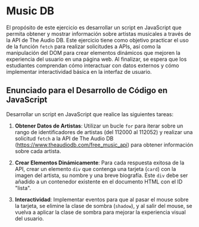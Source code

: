 # Music DB

El propósito de este ejercicio es desarrollar un script en JavaScript que permita obtener y mostrar información sobre artistas musicales a través de la API de The Audio DB. Este ejercicio tiene como objetivo practicar el uso de la función `fetch` para realizar solicitudes a APIs, así como la manipulación del DOM para crear elementos dinámicos que mejoren la experiencia del usuario en una página web. Al finalizar, se espera que los estudiantes comprendan cómo interactuar con datos externos y cómo implementar interactividad básica en la interfaz de usuario.

## Enunciado para el Desarrollo de Código en JavaScript

Desarrollar un script en JavaScript que realice las siguientes tareas:

1. **Obtener Datos de Artistas**: Utilizar un bucle `for` para iterar sobre un rango de identificadores de artistas (del 112000 al 112052) y realizar una solicitud `fetch` a la API de The Audio DB (https://www.theaudiodb.com/free_music_api) para obtener información sobre cada artista.

2. **Crear Elementos Dinámicamente**: Para cada respuesta exitosa de la API, crear un elemento `div` que contenga una tarjeta (`card`) con la imagen del artista, su nombre y una breve biografía. Este `div` debe ser añadido a un contenedor existente en el documento HTML con el ID "lista".

3. **Interactividad**: Implementar eventos para que al pasar el mouse sobre la tarjeta, se elimine la clase de sombra (`shadow`), y al salir del mouse, se vuelva a aplicar la clase de sombra para mejorar la experiencia visual del usuario.
